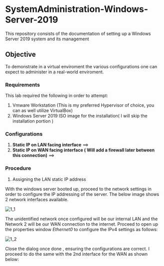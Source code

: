 # SystemAdministration-Windows-Server-2019
This repository consists of the documentation of setting up a Windows Server 2019 system and its management

## Objective
To demonstrate in a virtual enviroment the various configurations one can expect to administer in a real-world enviroment.

### Requirements
This lab required the following in order to attempt:
  1) Vmware Workstation (This is my preferred Hypervisor of choice, you can as well utilize VirtualBox)
  2) Windows Server 2019 ISO image for the installation( I will skip the installation portion )

### Configurations 
1) **Static IP on LAN facing interface** ==>  
2) **Static IP on WAN facing interface ( Will add a firewall later between this connection)** ==> 


### Procedure 

1) Assigning the LAN static IP address

With the windows server booted up, proceed to the network settings in order to configure the IP addressing of the server. The below image
shows 2 network interfaces available. 

![1_1](https://github.com/user-attachments/assets/ff5d891a-8b6d-4b21-9b52-dc17c6d42462)

The unidentified network once configured will be our internal LAN and the Network 2 will be our WAN connection to the internet.
Proceed to open up the properties window *Ethernet0* to configure the IPv4 settings as follows:

![1_2](https://github.com/user-attachments/assets/38853560-7834-48a0-a563-fb8adb67b968)

Close the dialog once done , ensuring the configurations are correct. I proceed to do the same with the 2nd interface for the WAN
as shown below:




